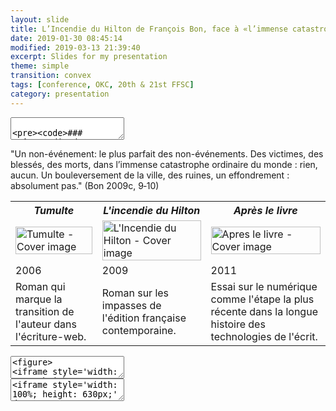 ```yaml
---
layout: slide
title: L’Incendie du Hilton de François Bon, face à «l’immense catastrophe ordinaire du monde».
date: 2019-01-30 08:45:14
modified: 2019-03-13 21:39:40
excerpt: Slides for my presentation   
theme: simple
transition: convex
tags: [conference, OKC, 20th & 21st FFSC]
category: presentation
---
```




<!-- 1. Title  -->
<section data-markdown>
  <textarea data-template>

    ### _L’Incendie du Hilton_ de François Bon: Face à «l’immense catastrophe ordinaire du monde».


    Spyridon Simotas | PhD Candidate | @ss4ws</p>
    University of Virginia</p>
  </textarea>
</section>

<!-- SLIDE 1 (non-événement) -->

<section data-markdown>

"Un non-événement: le plus parfait des non-événements. Des victimes, des blessés, des morts, dans l’immense catastrophe ordinaire du monde : rien, aucun. Un bouleversement de la ville, des ruines, un effondrement : absolument pas." (Bon 2009c, 9‑10)

</section>



<!-- SLIDE 2 (covers) -->

<section>

<table style="width:100% height:auto;" >
  <tr>
    <th><em>Tumulte</em></th>
    <th><em>L'incendie du Hilton</em></th> 
    <th><em>Après le livre</em></th>
  </tr>
  <tr>
    <td><img src="https://www.fayard.fr/sites/default/files/styles/couv_livre/public/images/livres/couv/9782213629902-T.jpg?itok=bbwfYqpf" style="width:100%;" alt="Tumulte - Cover image"></td>
    <td><img src="https://www.albin-michel.fr/file/image/aGFuZGxlcj1maXQmd2lkdGg9MzEw/ppm_medias__image__2009__9782226193902-x.jpg" style="width:100%;" alt="L'Incendie du Hilton - Cover image"></td>
    <td><img src="http://ref.lamartinieregroupe.com/media/9782021055344/grande/105534_couverture_Hres_0.jpg" style="width:100%;" alt="Apres le livre - Cover image"></td>
  </tr>
  <tr>
    <td>2006</td>
    <td>2009</td>
    <td>2011</td>
  </tr>

<tr>
    <td>Roman qui marque la transition de l'auteur dans l'écriture-web.</td>
    <td>Roman sur les impasses de l'édition française contemporaine.</td>
    <td>Essai sur le numérique comme l'étape la plus récente dans la longue histoire des technologies de l'écrit.</td>
</tr>
  
</table>

</section>

<!-- SLIDE 3 (blog post nuits brulantes) -->
<section data-markdown>
	<textarea data-template>
<figure>
<iframe style='width: 100%; height: 630px;' data-src='https://web.archive.org/web/20081216031529/http://www.tierslivre.net/krnk/spip.php?article539'></iframe>
<figcaption><small>Restitution de la page originale via Wayback Machine</small></figcaption> 
</figure>
  </textarea>
</section>

<!-- SLIDE 4 (Symptômes de ruines) -->
<section data-markdown>
  <script type="text/template">
    ### Symptômes de ruines
    
    "J’habite pour toujours un bâtiment qui va crouler, un bâtiment travaillé par une maladie secrète. [...]" <!-- .element: class="fragment" data-fragment-index="1" --> 
    
    "Comment avertir les gens, les nations ? Avertissons à l’oreille les plus intelligents." <!-- .element: class="fragment" data-fragment-index="2" -->
  </script>
</section>


<!-- SLIDE 5 (Kafka) -->
<section data-markdown>
  <script type="text/template">
    ### L'Amérique <!-- .element: class="fragment" data-fragment-index="1" -->

    "La logique même de Kafka. [...]"
    
    "Tout un livre dans un seul hôtel. Toute la loi du monde recomposée dans un couloir d’hôtel et agglutinant à lui comme tout le négatif de la ville." (Bon 2009c, 36) <!-- .element: class="fragment" data-fragment-index="2" -->
  </script>
</section>

<!-- SLIDE 6 vieil écrivain pt. 1 -->
<section data-markdown>
  <script type="text/template">
    "Cet écrivain si connu (mais qui, s’accrochant à moi, ne m’avait semblé qu’un vieillard fatigué et perdu)" (Bon 2009c, 10)

    "Un écrivain, quand il vieillit et qu’on lui rend hommage parce qu’il est vieux, devient tous les écrivains" (Bon 2009c, 16) <!-- .element: class="fragment" data-fragment-index="1" --> 

    "Franchement, m’avait dit mon vieil écrivain […] faire un livre avec ça ? [...] quelques bourgeois qu’on dérange, et attendent à quelques centaines de mètres qu’on les autorise à réintégrer leurs chambres climatisées, ou reprendre leur ordinateur pour se vanter par wifi de leurs aventures ? » [...] Il avait pris connaissance tout récemment, après ce voyage, de mes activités sur Internet : « Franchement tu y crois, à ces idioties-là…" <!-- .element: class="fragment" data-fragment-index="2" -->

  </script>
</section>


<!-- SLIDE 7 vieil écrivain pt. 2 -->
<section data-markdown>
  <script type="text/template">
    "Mon vieil écrivain célèbre, qui probablement ne m’aurait jamais parlé en conditions ordinaires, que j’avais trouvé errant, vieux pull et veston sur ses vêtements de nuit" (Bon 2009c, 12) 
    
    "ce vieil auteur que j’ai remorqué au Tim Hortons" (Bon 2009c, 11) <!-- .element: class="fragment" data-fragment-index="1" -->

    "‘Temps de menace…’, avait-il presque silencieusement proféré, ne parlant qu’à lui seul et sans savoir si ça ne concernait que notre situation à cet instant, le Hilton, les livres ou tout l'ensemble." (Bon 2009c, 11) <!-- .element: class="fragment" data-fragment-index="2" -->

  </script>
</section>

    
<!-- SLIDE 8 ordinateur vs cahier -->
<section data-markdown>
  <script type="text/template">
    "J’ai toujours accumulé les carnets, les cahiers, […] surtout lorsque, comme ici, c’est découvrir une ville étrangère. Mais période bien finie […] que le souvenir d’une ville ou d’un pays puisse se traduire par l’épaisseur d’un carnet à écrire […]." (Bon 2009c)

    "L’écriture bien plus puissante que l’image, [confie l’auteur], –qu’aurait photographié, cette nuit-là, un vrai photographe ? Des gens prenaient des clichés avec leurs téléphones portables : tout le monde a un téléphone portable." (Bon 2009c, 152) <!-- .element: class="fragment" data-fragment-index="1" -->

    "J’ai toujours travaillé en double, avançant à la fois le livre et son projet." (Bon 2009c) <!-- .element: class="fragment" data-fragment-index="2" -->
  </script>
</section>

<!-- SLIDE 9 Couples d'opposition recap -->
<section data-markdown>
  <script type="text/template">
    ### Couples d'opposition 
    - vieil écrivain / nouveau monde <!-- .element: class="fragment" data-fragment-index="1" -->
    - méthode carnet / méthode ordinateur <!-- .element: class="fragment" data-fragment-index="2" -->
    - ville / livre <!-- .element: class="fragment" data-fragment-index="3" -->
  </script>
</section>

<!-- SLIDE 10 Lexicométrie ville vs livre -->
<section data-markdown>
	<textarea data-template>
<iframe style='width: 100%; height: 630px;' data-src='//voyant-tools.org/tool/Trends/?view=Trends&query=ville&query=livre&mode=document&corpus=5c8c5d0546ec0192c8a0472e68a5482f'></iframe>
  </textarea>
</section>

<!-- SLIDE 11 Homogénéisation par le marché  -->
<section data-markdown>
  <script type="text/template">
    ### Le marché globalisé 
    
    "La ville on ne la nomme pas […] tout cela glisse à la surface égale du monde." (Bon 2009c, 169) <!-- .element: class="fragment" data-fragment-index="1" -->

    "[...] pour y trouver ces mêmes enseignes [...] notre lèpre occidentale, infiniment extensible." (Bon 2009c) <!-- .element: class="fragment" data-fragment-index="2" -->
    
    "mot qu'ils voulaient à tout prix qu'il s'applique à ce qui était livre, édition, librairie." (Bon 2009c, 25‑26) <!-- .element: class="fragment" data-fragment-index="3" -->
    
    "une véritable usine à gaz" (Bessard-Banquy 2012) <!-- .element: class="fragment" data-fragment-index="4" -->
    
    "Regardez comme on a fait toutes ces années: des centaines de livres qui paraissent en même temps, et tous se ressemblant, et puis trois ou quatre d’entre eux qui décrochent la timbale et permettent au système de s’entretenir."  (Bon 2009c, 135) <!-- .element: class="fragment" data-fragment-index="5" -->
     
  </script>
</section>

<!-- SLIDE 12 -->
<section data-markdown>
  <script type="text/template">
    "Les grandes maisons d’édition de notre pays accaparaient comme dans nos propres fêtes du livre le hall principal, [...] elles occupaient la vue comme elles occupaient le marché, [...] mais quelle étrange impression, à retrouver [...] une simple transposition de ce qu’on aurait trouvé dans nos fêtes du livre régionales."  
  </script>
</section>

<!-- SLIDE 13 -->
<section data-markdown>
  <script type="text/template">
    ### Adaptation et survie 
    "entre piles de livres invendus et pots de fleurs." (Bon 2009c, 21) <!-- .element: class="fragment" data-fragment-index="1" -->
     
    "Joue[r] au blog" (Bon 2009c, 139) <!-- .element: class="fragment" data-fragment-index="2" -->
  </script>
</section>